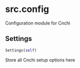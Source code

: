 <h1 id="src.config">src.config</h1>

Configuration module for Cnchi
<h2 id="src.config.Settings">Settings</h2>

```python
Settings(self)
```
Store all Cnchi setup options here
